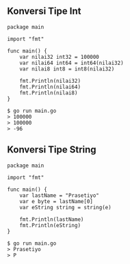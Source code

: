 ## Konversi Tipe Int
``` golang
package main

import "fmt"

func main() {
	var nilai32 int32 = 100000
	var nilai64 int64 = int64(nilai32)
	var nilai8 int8 = int8(nilai32)

	fmt.Println(nilai32)
	fmt.Println(nilai64)
	fmt.Println(nilai8)
}
```
```
$ go run main.go
> 100000
> 100000
> -96
```

## Konversi Tipe String
``` golang
package main

import "fmt"

func main() {
	var lastName = "Prasetiyo"
	var e byte = lastName[0]
	var eString string = string(e)

	fmt.Println(lastName)
	fmt.Println(eString)
}
```
```
$ go run main.go
> Prasetiyo
> P
```
